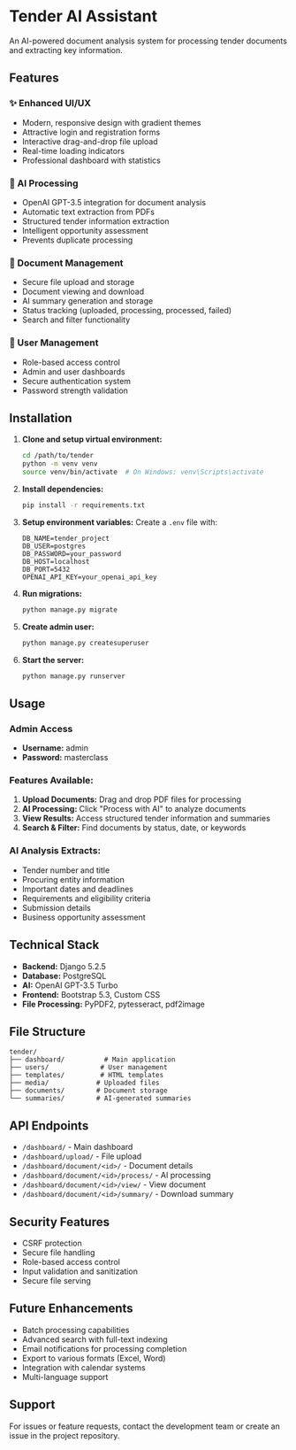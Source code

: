 # Tender AI Assistant

An AI-powered document analysis system for processing tender documents and extracting key information.

## Features

### ✨ Enhanced UI/UX
- Modern, responsive design with gradient themes
- Attractive login and registration forms
- Interactive drag-and-drop file upload
- Real-time loading indicators
- Professional dashboard with statistics

### 🤖 AI Processing
- OpenAI GPT-3.5 integration for document analysis
- Automatic text extraction from PDFs
- Structured tender information extraction
- Intelligent opportunity assessment
- Prevents duplicate processing

### 📄 Document Management
- Secure file upload and storage
- Document viewing and download
- AI summary generation and storage
- Status tracking (uploaded, processing, processed, failed)
- Search and filter functionality

### 🔐 User Management
- Role-based access control
- Admin and user dashboards
- Secure authentication system
- Password strength validation

## Installation

1. **Clone and setup virtual environment:**
   ```bash
   cd /path/to/tender
   python -m venv venv
   source venv/bin/activate  # On Windows: venv\Scripts\activate
   ```

2. **Install dependencies:**
   ```bash
   pip install -r requirements.txt
   ```

3. **Setup environment variables:**
   Create a `.env` file with:
   ```
   DB_NAME=tender_project
   DB_USER=postgres
   DB_PASSWORD=your_password
   DB_HOST=localhost
   DB_PORT=5432
   OPENAI_API_KEY=your_openai_api_key
   ```

4. **Run migrations:**
   ```bash
   python manage.py migrate
   ```

5. **Create admin user:**
   ```bash
   python manage.py createsuperuser
   ```

6. **Start the server:**
   ```bash
   python manage.py runserver
   ```

## Usage

### Admin Access
- **Username:** admin
- **Password:** masterclass

### Features Available:
1. **Upload Documents:** Drag and drop PDF files for processing
2. **AI Processing:** Click "Process with AI" to analyze documents
3. **View Results:** Access structured tender information and summaries
4. **Search & Filter:** Find documents by status, date, or keywords

### AI Analysis Extracts:
- Tender number and title
- Procuring entity information
- Important dates and deadlines
- Requirements and eligibility criteria
- Submission details
- Business opportunity assessment

## Technical Stack

- **Backend:** Django 5.2.5
- **Database:** PostgreSQL
- **AI:** OpenAI GPT-3.5 Turbo
- **Frontend:** Bootstrap 5.3, Custom CSS
- **File Processing:** PyPDF2, pytesseract, pdf2image

## File Structure

```
tender/
├── dashboard/          # Main application
├── users/             # User management
├── templates/         # HTML templates
├── media/            # Uploaded files
├── documents/        # Document storage
└── summaries/        # AI-generated summaries
```

## API Endpoints

- `/dashboard/` - Main dashboard
- `/dashboard/upload/` - File upload
- `/dashboard/document/<id>/` - Document details
- `/dashboard/document/<id>/process/` - AI processing
- `/dashboard/document/<id>/view/` - View document
- `/dashboard/document/<id>/summary/` - Download summary

## Security Features

- CSRF protection
- Secure file handling
- Role-based access control
- Input validation and sanitization
- Secure file serving

## Future Enhancements

- Batch processing capabilities
- Advanced search with full-text indexing
- Email notifications for processing completion
- Export to various formats (Excel, Word)
- Integration with calendar systems
- Multi-language support

## Support

For issues or feature requests, contact the development team or create an issue in the project repository.
